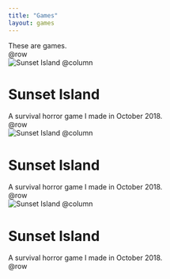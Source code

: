 ```yaml
---
title: "Games"
layout: games
---
```


These are games.  
@row  
![Sunset Island](https://riopelle.me/assets/pics/sunset.png)
@column
# Sunset Island
A survival horror game I made in October 2018.  
@row  
![Sunset Island](https://riopelle.me/assets/pics/sunset.png)
@column
# Sunset Island
A survival horror game I made in October 2018.  
@row  
![Sunset Island](https://riopelle.me/assets/pics/sunset.png)
@column
# Sunset Island
A survival horror game I made in October 2018.  
@row  
